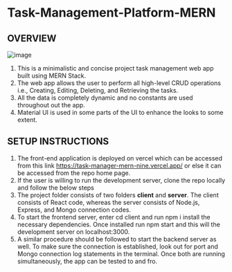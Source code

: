 # Task-Management-Platform-MERN

## OVERVIEW
![image](https://github.com/SampreetG22/task-management-platform-MERN/assets/128352957/05d30e3a-15ee-4a0f-ba3c-1822e65af8dd)


1. This is a minimalistic and concise project task management web app built using MERN Stack.
2. The web app allows the user to perform all high-level CRUD operations i.e., Creating, Editing, Deleting, and Retrieving the tasks.
3. All the data is completely dynamic and no constants are used throughout out the app.
4. Material UI is used in some parts of the UI to enhance the looks to some extent.

## SETUP INSTRUCTIONS

1. The front-end application is deployed on vercel which can be accessed from this link https://task-manager-mern-nine.vercel.app/ or else it can be accessed from the repo home page.
2. If the user is willing to run the development server, clone the repo locally and follow the below steps
3. The project folder consists of two folders **client** and **server**. The client consists of React code, whereas the server consists of Node.js, Express, and Mongo connection codes.
4. To start the frontend server, enter cd client and run npm i install the necessary dependencies. Once installed run npm start and this will the development server on localhost:3000.
5. A similar procedure should be followed to start the backend server as well. To make sure the connection is established, look out for port and Mongo connection log statements in the terminal. Once both are running simultaneously, the app can be tested to and fro.
